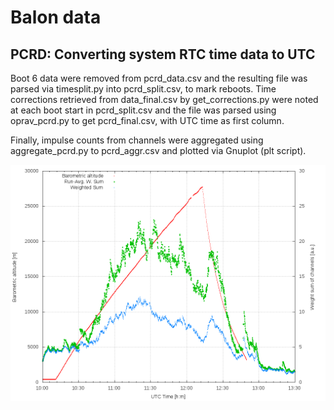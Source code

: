 # Balon data

## PCRD: Converting system RTC time data to UTC

Boot 6 data were removed from pcrd_data.csv and the resulting file was parsed
via timesplit.py into pcrd_split.csv, to mark reboots.  Time corrections
retrieved from data_final.csv by get_corrections.py were noted at each boot
start in pcrd_split.csv and the file was parsed using oprav_pcrd.py to get
pcrd_final.csv, with UTC time as first column.

Finally, impulse counts from channels were aggregated using aggregate_pcrd.py
to pcrd_aggr.csv and plotted via Gnuplot (plt script).

![Altitude and dose profile](alt-dose.png)
